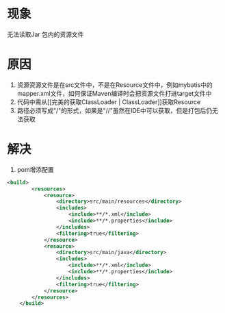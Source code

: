 # 现象
无法读取Jar 包内的资源文件

# 原因
1. 资源资源文件是在src文件中，不是在Resource文件中，例如mybatis中的mapper.xml文件，如何保证Maven编译时会把资源文件打进target文件中
2. 代码中需从[[完美的获取ClassLoader | ClassLoader]]获取Resource
3. 路径必须写成"/"的形式，如果是"//"虽然在IDE中可以获取，但是打包后仍无法获取

# 解决

1. pom增添配置

```xml
<build>
        <resources>
            <resource>
                <directory>src/main/resources</directory>
                <includes>
                    <include>**/*.xml</include>
                    <include>**/*.properties</include>
                </includes>
                <filtering>true</filtering>
            </resource>
            <resource>
                <directory>src/main/java</directory>
                <includes>
                    <include>**/*.xml</include>
                    <include>**/*.properties</include>
                </includes>
                <filtering>true</filtering>
            </resource>
        </resources>
    </build>
```
